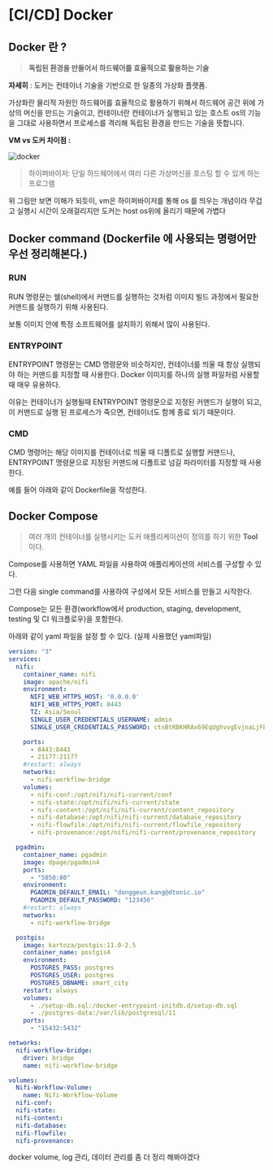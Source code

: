 # [CI/CD] Docker

## Docker 란 ?

> **독립된 환경을 만들어서 하드웨어를 효율적으로 활용하는 기술**
> 

**자세히** : 도커는 컨테이너 기술을 기반으로 한 일종의 가상화 플랫폼.

가상화란 물리적 자원인 하드웨어를 효율적으로 활용하기 위해서 하드웨어 공간 위에 가상의 머신을 만드는 기술이고, 컨테이너란 컨테이너가 실행되고 있는 호스트 os의 기능을 그대로 사용하면서 프로세스를 격리해 독립된 환경을 만드는 기술을 뜻합니다. 

**VM vs 도커 차이점 :**

![docker](/assets/img/docker.png)

> 하이퍼바이저: 단일 하드웨어에서 여러 다른 가상머신을 호스팅 할 수 있게 하는 프로그램
> 

위 그림만 보면 이해가 되듯이, vm은 하이퍼바이저를 통해 os 를 띄우는 개념이라 무겁고 실행시 시간이 오래걸리지만 도커는 host os위에 올리기 때문에 가볍다

## **Docker command (Dockerfile 에 사용되는 명령어만 우선 정리해본다.)**

### **RUN**

RUN 명령문는 쉘(shell)에서 커맨드를 실행하는 것처럼 이미지 빌드 과정에서 필요한 커맨드를 실행하기 위해 사용된다.

보통 이미지 안에 특정 소프트웨어를 설치하기 위해서 많이 사용된다.

### **ENTRYPOINT**

ENTRYPOINT 명령문는 CMD 명령문와 비슷하지만, 컨테이너를 띄울 때 항상 실행되야 하는 커맨드를 지정할 때 사용한다. Docker 이미지를 하나의 실행 파일처럼 사용할 때 매우 유용하다.

이유는 컨테이너가 실행될때 ENTRYPOINT 명령문으로 지정된 커맨드가 실행이 되고, 이 커맨드로 실행 된 프로세스가 죽으면, 컨테이너도 함께 종료 되기 때문이다.

### **CMD**

CMD 명령어는 해당 이미지를 컨테이너로 띄울 때 디폴트로 실행할 커맨드나, ENTRYPOINT 명령문으로 지정된 커맨드에 디폴트로 넘길 파라미터를 지정할 때 사용한다.

예를 들어 아래와 같이 Dockerfile을 작성한다.

## Docker Compose

> 여러 개의 컨테이너를 실행시키는 도커 애플리케이션이 정의를 하기 위한 **Tool** 이다.
> 

Compose를 사용하면 YAML 파일을 사용하여 애플리케이션의 서비스를 구성할 수 있다.

그런 다음 single command를 사용하여 구성에서 모든 서비스를 만들고 시작한다.

Compose는 모든 환경(workflow에서 production, staging, development, testing 및 CI 워크플로우)을 포함한다.

아래와 같이 yaml 파일을 설정 할 수 있다. (실제 사용했던 yaml파일)

```yaml
version: "3"
services:
  nifi:
    container_name: nifi
    image: apache/nifi
    environment:
      NIFI_WEB_HTTPS_HOST: '0.0.0.0'
      NIFI_WEB_HTTPS_PORT: 8443
      TZ: Asia/Seoul
      SINGLE_USER_CREDENTIALS_USERNAME: admin
      SINGLE_USER_CREDENTIALS_PASSWORD: ctsBtRBKHRAx69EqUghvvgEvjnaLjFEB

    ports:
      - 8443:8443
      - 21177:21177
    #restart: always
    networks:
      - nifi-workflow-bridge
    volumes:
      - nifi-conf:/opt/nifi/nifi-current/conf
      - nifi-state:/opt/nifi/nifi-current/state
      - nifi-content:/opt/nifi/nifi-current/content_repository
      - nifi-database:/opt/nifi/nifi-current/database_repository
      - nifi-flowfile:/opt/nifi/nifi-current/flowfile_repository
      - nifi-provenance:/opt/nifi/nifi-current/provenance_repository

  pgadmin:
    container_name: pgadmin
    image: dpage/pgadmin4
    ports:
      - "5050:80"
    environment:
      PGADMIN_DEFAULT_EMAIL: "donggeun.kang@dtonic.io"
      PGADMIN_DEFAULT_PASSWORD: "123456"
    #restart: always
    networks:
      - nifi-workflow-bridge

  postgis:
    image: kartoza/postgis:11.0-2.5
    container_name: postgis4
    environment:
      POSTGRES_PASS: postgres
      POSTGRES_USER: postgres
      POSTGRES_DBNAME: smart_city
    restart: always
    volumes:
      - ./setup-db.sql:/docker-entrypoint-initdb.d/setup-db.sql
      - ./postgres-data:/var/lib/postgresql/11
    ports:
      - "15432:5432"

networks:
  nifi-workflow-bridge:
    driver: bridge
    name: nifi-workflow-bridge

volumes:
  Nifi-Workflow-Volume:
    name: Nifi-Workflow-Volume
  nifi-conf:
  nifi-state:
  nifi-content:
  nifi-database:
  nifi-flowfile:
  nifi-provenance:
```

docker volume, log 관리, 데이터 관리를 좀 더 정리 해봐야겠다
